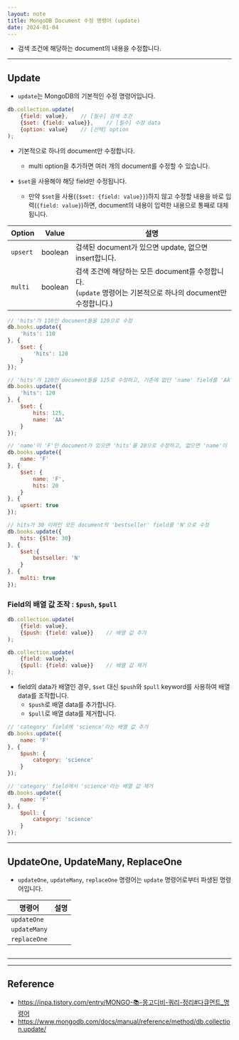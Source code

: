 ```yaml
---
layout: note
title: MongoDB Document 수정 명령어 (update)
date: 2024-01-04
---
```





- 검색 조건에 해당하는 document의 내용을 수정합니다.




---




## Update

- `update`는 MongoDB의 기본적인 수정 명령어입니다.

```js
db.collection.update(
    {field: value},    // [필수] 검색 조건
    {$set: {field: value}},    // [필수] 수정 data
    {option: value}    // [선택] option
);
```

- 기본적으로 하나의 document만 수정합니다.
    - multi option을 추가하면 여러 개의 document를 수정할 수 있습니다.

- `$set`을 사용해야 해당 field만 수정됩니다.
    - 만약 `$set`을 사용(`{$set: {field: value}}`)하지 않고 수정할 내용을 바로 입력(`{field: value}`)하면, document의 내용이 입력한 내용으로 통째로 대체됩니다.


| Option | Value | 설명 | 
| --- | --- | --- |
| `upsert` | boolean | 검색된 document가 있으면 update, 없으면 insert합니다. |
| `multi` | boolean | 검색 조건에 해당하는 모든 document를 수정합니다.<br>(`update` 명령어는 기본적으로 하나의 document만 수정합니다.) |

```js
// 'hits'가 110인 document들을 120으로 수정
db.books.update({
    'hits': 110
}, {
    $set: {
    	'hits': 120
    }
});

// 'hits'가 120인 document들을 125로 수정하고, 기존에 없던 'name' field를 'AA' 값으로 추가
db.books.update({
    'hits': 120
}, {
	$set: {
    	hits: 125,
    	name: 'AA'
    }
});

// 'name'이 'F'인 document가 있으면 'hits'를 20으로 수정하고, 없으면 'name'이 'F'이고 'hits'가 20인 document를 추가
db.books.update({
    name: 'F'
}, {
    $set: {
    	name: 'F',
    	hits: 20
    }
}, {
    upsert: true
});

// hits가 30 이하인 모든 document의 'bestseller' field를 'N'으로 수정
db.books.update({
    hits: {$lte: 30}
}, {
    $set:{
        bestseller: 'N'
    }
}, {
    multi: true
});
```


### Field의 배열 값 조작 : `$push`, `$pull`

```js
db.collection.update(
    {field: value},
    {$push: {field: value}}    // 배열 값 추가
);

db.collection.update(
    {field: value},
    {$pull: {field: value}}    // 배열 값 제거
);
```

- field의 data가 배열인 경우, `$set` 대신 `$push`와 `$pull` keyword를 사용하여 배열 data를 조작합니다.
    - `$push`로 배열 data를 추가합니다.
    - `$pull`로 배열 data를 제거합니다.

```js
// 'category' field에 'science'라는 배열 값 추가
db.books.update({
    name: 'F'
}, {
    $push: {
        category: 'science'
    }
});

// 'category' field에서 'science'라는 배열 값 제거
db.books.update({
    name: 'F'
}, {
    $pull: {
    	category: 'science'
    }
});
```




---




## UpdateOne, UpdateMany, ReplaceOne

- `updateOne`, `updateMany`, `replaceOne` 명령어는 `update` 명령어로부터 파생된 명령어입니다.

| 명령어 | 설명 |
| --- | --- |
| `updateOne` |  |
| `updateMany` |  |
| `replaceOne` |  |

```js
```




---









---




## Reference

- <https://inpa.tistory.com/entry/MONGO-📚-몽고디비-쿼리-정리#다큐먼트_명령어>
- <https://www.mongodb.com/docs/manual/reference/method/db.collection.update/>
